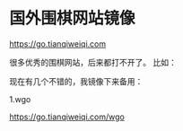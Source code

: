 # 国外围棋网站镜像
https://go.tianqiweiqi.com

很多优秀的围棋网站，后来都打不开了。
比如：

现在有几个不错的，我镜像下来备用：

1.wgo

https://go.tianqiweiqi.com/wgo
